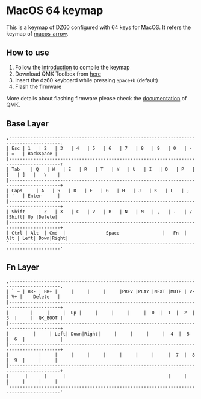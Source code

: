 # MacOS 64 keymap

This is a keymap of DZ60 configured with 64 keys for MacOS. It refers the keymap of [macos_arrow](../macos_arrow/readme.md).

## How to use

1. Follow the [introduction](https://docs.qmk.fm/#/) to compile the keymap
2. Download QMK Toolbox from [here](https://github.com/qmk/qmk_toolbox/releases)
3. Insert the dz60 keyboard while pressing  ```Space+b``` (default)
4. Flash the firmware

More details about flashing firmware please check the [documentation](https://docs.qmk.fm/#/) of QMK.

## Base Layer

```
,-----------------------------------------------------------------------------------------.
| Esc | 1   | 2   | 3   | 4   | 5   | 6   | 7   | 8   | 9   | 0   | -   | =   | Backspace |
|-----------------------------------------------------------------------------------------+
| Tab    | Q   | W   | E   | R   | T   | Y   | U   | I   | O   | P   | [   | ]   |   \    |
|-----------------------------------------------------------------------------------------+
| Caps     | A   | S   | D   | F   | G   | H   | J   | K   | L   | ;   | '   | Enter      |
|-----------------------------------------------------------------------------------------+
| Shift     | Z   | X   | C   | V   | B   | N   | M   | ,   | .   | /   |Shift| Up |Delete|
|-----------------------------------------------------------------------------------------+
| Ctrl | Alt  | Cmd  |               Space                |   Fn  | Alt | Left| Down|Right|
`-----------------------------------------------------------------------------------------'
```

## Fn Layer

```
,-----------------------------------------------------------------------------------------.
| ` ~ | BR- | BR+ |     |     |     |     |PREV |PLAY |NEXT |MUTE | V- | V+ |    Delete   |
|-----------------------------------------------------------------------------------------+
|        |     |     |  Up |     |     |     |     |  0  |  1  |  2  |  3  |     |  QK_BOOT |
|-----------------------------------------------------------------------------------------+
|         |     | Left| Down|Right|     |     |     |     |  4  |  5  |  6  |             |
|-----------------------------------------------------------------------------------------+
|           |     |     |     |     |     |     |     |     |  7  |  8  |  9  |     |     |
|-----------------------------------------------------------------------------------------+
|      |      |      |                                      |     |     |     |     |     |
`-----------------------------------------------------------------------------------------'

```
